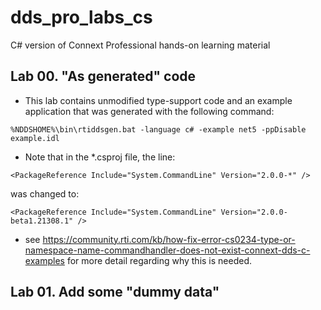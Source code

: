 # dds_pro_labs_cs
C# version of Connext Professional hands-on learning material

## Lab 00. "As generated" code
- This lab contains unmodified type-support code and an example application that was generated with the following command:
```
%NDDSHOME%\bin\rtiddsgen.bat -language c# -example net5 -ppDisable example.idl
```
- Note that in the *.csproj file, the line: 
```
<PackageReference Include="System.CommandLine" Version="2.0.0-*" /> 
```
was changed to:
``` 
<PackageReference Include="System.CommandLine" Version="2.0.0-beta1.21308.1" />
```
  - see https://community.rti.com/kb/how-fix-error-cs0234-type-or-namespace-name-commandhandler-does-not-exist-connext-dds-c-examples for more detail regarding why this is needed.

## Lab 01. Add some "dummy data" 
